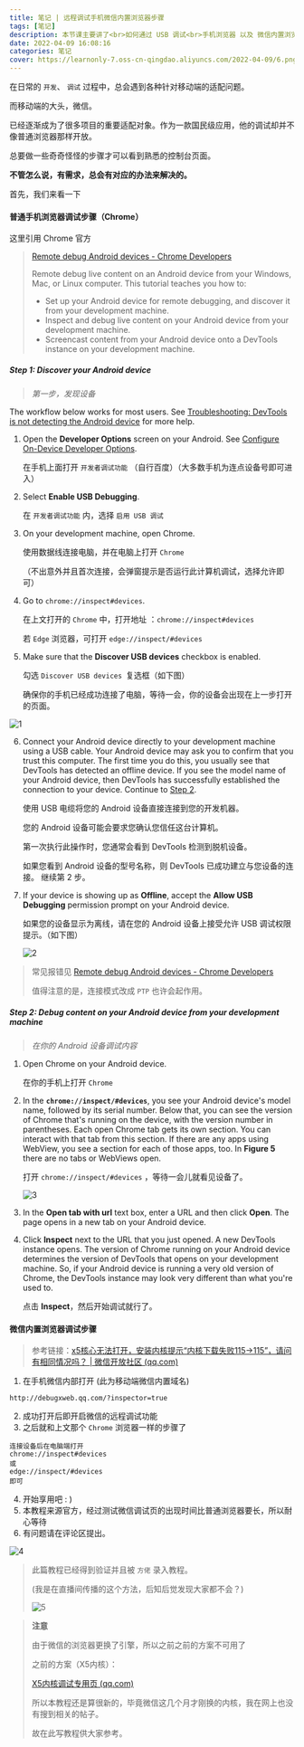```yaml
---
title: 笔记 | 远程调试手机微信内置浏览器步骤
tags: [笔记]
description: 本节课主要讲了<br>如何通过 USB 调试<br>手机浏览器 以及 微信内置浏览器 的步骤
date: 2022-04-09 16:08:16
categories: 笔记
cover: https://learnonly-7.oss-cn-qingdao.aliyuncs.com/2022-04-09/6.png
---
```


在日常的 `开发`、 `调试` 过程中，总会遇到各种针对移动端的适配问题。

而移动端的大头，微信。

已经逐渐成为了很多项目的重要适配对象。作为一款国民级应用，他的调试却并不像普通浏览器那样开放。

总要做一些奇奇怪怪的步骤才可以看到熟悉的控制台页面。

**不管怎么说，有需求，总会有对应的办法来解决的。**

首先，我们来看一下

#### 普通手机浏览器调试步骤（Chrome）

这里引用 Chrome 官方

> [Remote debug Android devices - Chrome Developers](https://developer.chrome.com/docs/devtools/remote-debugging/)
>
> Remote debug live content on an Android device from your Windows, Mac, or Linux computer. This tutorial teaches you how to:
>
> - Set up your Android device for remote debugging, and discover it from your development machine.
> - Inspect and debug live content on your Android device from your development machine.
> - Screencast content from your Android device onto a DevTools instance on your development machine.

#####  Step 1: Discover your Android device

> *第一步，发现设备*

The workflow below works for most users. See [Troubleshooting: DevTools is not detecting the Android device](https://developer.chrome.com/docs/devtools/remote-debugging/#troubleshooting) for more help.

1. Open the **Developer Options** screen on your Android. See [Configure On-Device Developer Options](https://developer.android.com/studio/debug/dev-options.html).

   在手机上面打开 `开发者调试功能` （自行百度）（大多数手机为连点设备号即可进入）

2. Select **Enable USB Debugging**.

   在 `开发者调试功能` 内，选择 `启用 USB 调试`

3. On your development machine, open Chrome.

   使用数据线连接电脑，并在电脑上打开 `Chrome `

   （不出意外并且首次连接，会弹窗提示是否运行此计算机调试，选择允许即可）

4. Go to `chrome://inspect#devices`.

   在上文打开的 `Chrome` 中，打开地址 ：`chrome://inspect#devices`

   若 `Edge` 浏览器，可打开 `edge://inspect/#devices` 

5. Make sure that the **Discover USB devices** checkbox is enabled.

   勾选 `Discover USB devices `复选框（如下图）

   确保你的手机已经成功连接了电脑，等待一会，你的设备会出现在上一步打开的页面。

![1](https://learnonly-7.oss-cn-qingdao.aliyuncs.com/2022-04-09/1.png)

6. Connect your Android device directly to your development machine using a USB cable. Your Android device may ask you to confirm that you trust this computer. The first time you do this, you usually see that DevTools has detected an offline device. If you see the model name of your Android device, then DevTools has successfully established the connection to your device. Continue to [Step 2](https://developer.chrome.com/docs/devtools/remote-debugging/#debug).

   使用 USB 电缆将您的 Android 设备直接连接到您的开发机器。

    您的 Android 设备可能会要求您确认您信任这台计算机。

    第一次执行此操作时，您通常会看到 DevTools 检测到脱机设备。 

   如果您看到 Android 设备的型号名称，则 DevTools 已成功建立与您设备的连接。 继续第 2 步。

7. If your device is showing up as **Offline**, accept the **Allow USB Debugging** permission prompt on your Android device.

   如果您的设备显示为离线，请在您的 Android 设备上接受允许 USB 调试权限提示。（如下图）

   ![2](https://learnonly-7.oss-cn-qingdao.aliyuncs.com/2022-04-09/2.png)

> 常见报错见 [Remote debug Android devices - Chrome Developers](https://developer.chrome.com/docs/devtools/remote-debugging/#troubleshooting)
>
> 值得注意的是，连接模式改成 `PTP` 也许会起作用。

##### Step 2: Debug content on your Android device from your development machine

> *在你的 Android 设备调试内容*

1. Open Chrome on your Android device.

   在你的手机上打开 `Chrome`

2. In the **`chrome://inspect/#devices`**, you see your Android device's model name, followed by its serial number. Below that, you can see the version of Chrome that's running on the device, with the version number in parentheses. Each open Chrome tab gets its own section. You can interact with that tab from this section. If there are any apps using WebView, you see a section for each of those apps, too. In **Figure 5** there are no tabs or WebViews open.

   打开 `chrome://inspect/#devices` ，等待一会儿就看见设备了。

   ![3](https://learnonly-7.oss-cn-qingdao.aliyuncs.com/2022-04-09/3.png)

3. In the **Open tab with url** text box, enter a URL and then click **Open**. The page opens in a new tab on your Android device.

4. Click **Inspect** next to the URL that you just opened. A new DevTools instance opens. The version of Chrome running on your Android device determines the version of DevTools that opens on your development machine. So, if your Android device is running a very old version of Chrome, the DevTools instance may look very different than what you're used to.

   点击 **Inspect**，然后开始调试就行了。

#### 微信内置浏览器调试步骤

> 参考链接：[x5核心无法打开，安装内核提示“内核下载失败115→115”，请问有相同情况吗？ | 微信开放社区 (qq.com)](https://developers.weixin.qq.com/community/develop/doc/00064efd0a472086dc5d3e44e5ac00?jumpto=comment&commentid=0000e4b5c28a30b8d05d6ca2451c)

1. 在手机微信内部打开 (此为移动端微信内置域名)
```
http://debugxweb.qq.com/?inspector=true
```

2. 成功打开后即开启微信的远程调试功能
3. 之后就和上文那个 `Chrome` 浏览器一样的步骤了

```
连接设备后在电脑端打开
chrome://inspect#devices
或
edge://inspect/#devices
即可
```

4. 开始享用吧 : )
5. 本教程来源官方，经过测试微信调试页的出现时间比普通浏览器要长，所以耐心等待
6. 有问题请在评论区提出。

![4](https://learnonly-7.oss-cn-qingdao.aliyuncs.com/2022-04-09/4.png)

> 此篇教程已经得到验证并且被 `方佬` 录入教程。
>
> (我是在直播间传播的这个方法，后知后觉发现大家都不会？)
>
> ![5](https://learnonly-7.oss-cn-qingdao.aliyuncs.com/2022-04-09/5.png)

> **注意**
>
> 由于微信的浏览器更换了引擎，所以之前之前的方案不可用了
>
> 之前的方案（X5内核）：
>
> [X5内核调试专用页 (qq.com)](https://debugtbs.qq.com/)
>
> 所以本教程还是算很新的，毕竟微信这几个月才刚换的内核，我在网上也没有搜到相关的帖子。
>
> 故在此写教程供大家参考。
